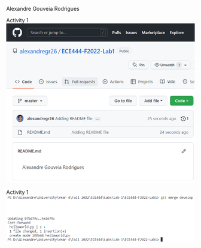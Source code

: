Alexandre Gouveia Rodrigues

Activity 1
![Screenshot](ScreenshotActivity1.png)

Activity 1
![Screenshot](ScreenshotActivity2.png)